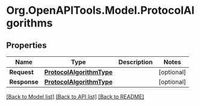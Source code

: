 # Org.OpenAPITools.Model.ProtocolAlgorithms

## Properties

Name | Type | Description | Notes
------------ | ------------- | ------------- | -------------
**Request** | [**ProtocolAlgorithmType**](ProtocolAlgorithmType.md) |  | [optional] 
**Response** | [**ProtocolAlgorithmType**](ProtocolAlgorithmType.md) |  | [optional] 

[[Back to Model list]](../README.md#documentation-for-models) [[Back to API list]](../README.md#documentation-for-api-endpoints) [[Back to README]](../README.md)

